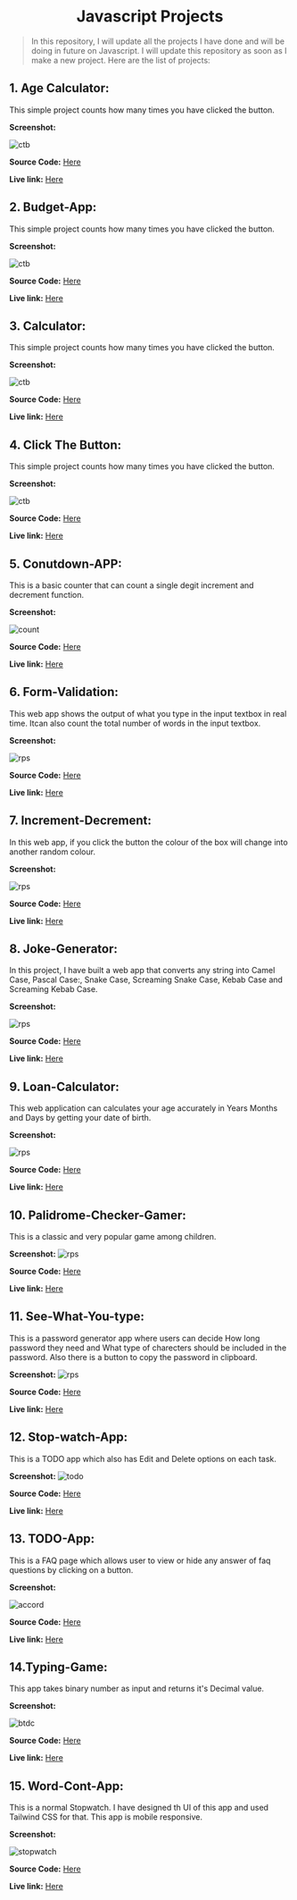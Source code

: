 # <center> **Javascript Projects** </center>

>In this repository, I will update all the projects I have done and will be doing in future on Javascript. I will update this repository as soon as I make a new project. Here are the list of projects: 

## **1. Age Calculator:** 
This simple project counts how many times you have clicked the button.

**Screenshot:** 

![ctb](./image/age-calculator.PNG)

**Source Code:** [Here](./Projects/1-ClickTheButton/)

**Live link:** [Here](https://charming-haupia-75fa83.netlify.app) 


## **2. Budget-App:**
This simple project counts how many times you have clicked the button.

**Screenshot:** 

![ctb](./image/budget.PNG)

**Source Code:** [Here](./Projects/1-ClickTheButton/)

**Live link:** [Here](https://jovial-belekoy-da5d48.netlify.app/) 

## **3. Calculator:**
This simple project counts how many times you have clicked the button.

**Screenshot:** 

![ctb](./image/calculator.PNG)

**Source Code:** [Here](./Projects/1-ClickTheButton/)

**Live link:** [Here](https://gentle-caramel-fe0eca.netlify.app) 


## **4. Click The Button:**

This simple project counts how many times you have clicked the button.

**Screenshot:** 

![ctb](./image/clickthebutton.PNG)

**Source Code:** [Here](./Projects/1-ClickTheButton/)

**Live link:** [Here](https://prismatic-daffodil-a8f4b8.netlify.app) 

## **5. Conutdown-APP:** 
This is a basic counter that can count a single degit increment and decrement function.


**Screenshot:** 

![count](./image/countdown.PNG)


**Source Code:** [Here](./Projects/2-BasicCounter/)

**Live link:** [Here](https://tourmaline-griffin-13d488.netlify.app)

## **6. Form-Validation:**
This web app shows the output of what you type in the input textbox in real time. Itcan also count the total number of words in the input textbox.


**Screenshot:** 

![rps](./image/form-validation.PNG)


**Source Code:** [Here](./Projects/3-SeeWhatYouType/)

**Live link:** [Here](https://incomparable-elf-4f5b5e.netlify.app)

## **7. Increment-Decrement:** 

In this web app, if you click the button the colour of the box will change into another random colour. 


**Screenshot:** 

![rps](./image/inc-dec.PNG)

**Source Code:** [Here](./Projects/4-ColorChanger/)

**Live link:** [Here](https://statuesque-beignet-d1e5fe.netlify.app)

## **8. Joke-Generator:** 
In this project, I have built a web app that converts any string into Camel Case, Pascal Case:, Snake Case, Screaming Snake Case, Kebab Case and Screaming Kebab Case.


**Screenshot:** 

![rps](./image/joke-gen.PNG)

**Source Code:** [Here](./Projects/5-NameConversion/)

**Live link:** [Here](https://comforting-pudding-ae3cce.netlify.app)

## **9. Loan-Calculator:** 
This web application can calculates your age accurately in Years Months and Days by getting your date of birth.


**Screenshot:** 

![rps](./image/loan-calc.PNG)


**Source Code:** [Here](./Projects/6-Age-Calculator/)

**Live link:** [Here](https://dulcet-torte-2528d1.netlify.app)

## **10. Palidrome-Checker-Gamer:** 
This is a classic and very popular game among children. 

**Screenshot:** 
![rps](./image/palidrome.PNG)

**Source Code:** [Here](./Projects/7-RockPaperScissor/)

**Live link:** [Here](https://leafy-cheesecake-d25ddc.netlify.app)


## **11. See-What-You-type:** 
This is a password generator app where users can decide How long password they need and What type of charecters should be included in the password. Also there is a button to copy the password in clipboard.

**Screenshot:** 
![rps](./image/see-what-you-type.PNG)

**Source Code:** [Here](./Projects/8-password-generator/)

**Live link:** [Here](https://voluble-faun-1b3619.netlify.app)

## **12. Stop-watch-App:** 
This is a TODO app which also has Edit and Delete options on each task.

**Screenshot:** 
![todo](./image/stopwatch.PNG)

**Source Code:** [Here](./Projects/9-Todo/)

**Live link:** [Here](https://stellular-kelpie-719d76.netlify.app)

## **13. TODO-App:** 
This is a FAQ page which allows user to view or hide any answer of faq questions by clicking on a button.

**Screenshot:** 

![accord](./image/todo.PNG)

**Source Code:** [Here](./Projects/10-Accordion/)

**Live link:** [Here](https://merry-caramel-de93c0.netlify.app)

## **14.Typing-Game:** 
This app takes binary number as input and returns it's Decimal value.

**Screenshot:** 

![btdc](./image/typinggame.PNG)

**Source Code:** [Here](./Projects/11-Binary2Decimal/)

**Live link:** [Here](https://merry-brioche-30a1ac.netlify.app)

## **15. Word-Cont-App:** 
This is a normal Stopwatch. I have designed th UI of this app and used Tailwind CSS for that. This app is mobile responsive.

**Screenshot:** 

![stopwatch](./image/word-count-app.PNG)

**Source Code:** [Here](./Projects/12-stopwatch/)

**Live link:** [Here](https://helpful-brioche-3ec2ae.netlify.app)




